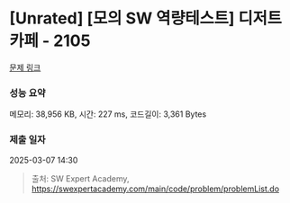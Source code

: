 # [Unrated] [모의 SW 역량테스트] 디저트 카페 - 2105 

[문제 링크](https://swexpertacademy.com/main/code/problem/problemDetail.do?contestProbId=AV5VwAr6APYDFAWu) 

### 성능 요약

메모리: 38,956 KB, 시간: 227 ms, 코드길이: 3,361 Bytes

### 제출 일자

2025-03-07 14:30



> 출처: SW Expert Academy, https://swexpertacademy.com/main/code/problem/problemList.do